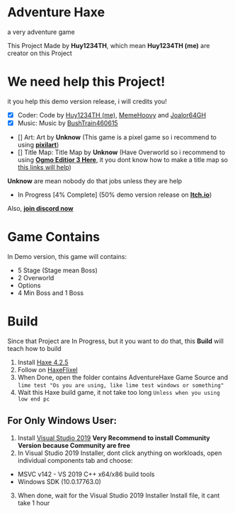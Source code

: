 # Adventure Haxe
a very adventure game

This Project Made by **Huy1234TH**, which mean **Huy1234TH (me)** are creator on this Project

# We need help this Project!
it you help this demo version release, i will credits you!

- [x] Coder: Code by [Huy1234TH (me)](https://github.com/khuonghoanghuy), [MemeHoovy](https://twitter.com/meme_hoovy) and [Joalor64GH](https://twitter.com/fnfkeith19)
- [x] Music: Music by [BushTrain460615](https://github.com/BushTrain460615)
- [] Art: Art by **Unknow** (This game is a pixel game so i recommend to using [**pixilart**](https://www.pixilart.com/draw))
- [] Title Map: Title Map by **Unknow** (Have Overworld so i recommend to using [**Ogmo Editior 3 Here**](https://ogmo-editor-3.github.io/), it you dont know how to make a title map so [this links will help](https://haxeflixel.com/documentation/creating-a-tilemap/))

**Unknow** are mean nobody do that jobs unless they are help

- In Progress [4% Complete] (50% demo version release on [**Itch.io**](https://huy1234th.itch.io/adventure-haxe))

Also, [**join discord now**](https://discord.gg/DR9nc4u9)

# Game Contains
In Demo version, this game will contains:
- 5 Stage (Stage mean Boss)
- 2 Overworld
- Options
- 4 Min Boss and 1 Boss

# Build
Since that Project are In Progress, but it you want to do that, this **Build** will teach how to build

1. Install [Haxe 4.2.5](https://haxe.org/download/version/4.2.5/) 
2. Follow on [HaxeFlixel](https://haxeflixel.com/documentation/install-haxeflixel/)
3. When Done, open the folder contains AdventureHaxe Game Source and ``lime test "Os you are using, like lime test windows or something"``
4. Wait this Haxe build game, it not take too long ``Unless when you using low end pc``

## For Only Windows User:
1. Install [Visual Studio 2019](https://haxe.org/download/version/4.2.4/) **Very Recommend to install Community Version because Community are free**
2. In Visual Studio 2019 Installer, dont click anything on workloads, open individual components tab and choose:
* MSVC v142 - VS 2019 C++ x64/x86 build tools
* Windows SDK (10.0.17763.0)
3. When done, wait for the Visual Studio 2019 Installer Install file, it cant take 1 hour
